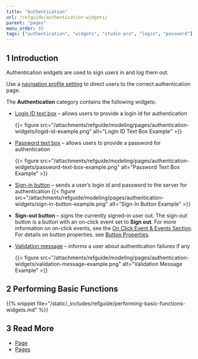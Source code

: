 ```yaml
---
title: "Authentication"
url: /refguide/authentication-widgets/
parent: "pages"
menu_order: 55
tags: ["authentication", "widgets", "studio pro", "login", "password"]
---
```


## 1 Introduction

Authentication widgets are used to sign users in and log them out. 

Use a [navigation profile setting](/refguide/navigation/#authentication) to direct users to the correct authentication page.

The **Authentication** category contains the following widgets:

* [Login ID text box](/refguide/login-id-text-box/) – allows users to provide a login id for authentication

    {{< figure src="/attachments/refguide/modeling/pages/authentication-widgets/logid-id-example.png" alt="Login ID Text Box Example" >}}

* [Password text box](/refguide/password-text-box/) – allows users to provide a password for authentication

    {{< figure src="/attachments/refguide/modeling/pages/authentication-widgets/password-text-box-example.png" alt="Password Text Box Example" >}}

* [Sign-in button](/refguide/sign-in-button/) – sends a user’s login id and password to the server for authentication
    {{< figure src="/attachments/refguide/modeling/pages/authentication-widgets/sign-in-button-example.png" alt="Sign-In Button Example" >}}

* **Sign-out button** – signs the currently signed-in user out. The sign-out button is a button with an on-click event set to **Sign out**. For more information on on-click events, see the [On Click Event & Events Section](/refguide/on-click-event/). For details on button properties. see [Button Properties](/refguide/button-properties/).

* [Validation message](/refguide/validation-message/) – informs a user about authentication failures if any

    {{< figure src="/attachments/refguide/modeling/pages/authentication-widgets/validation-message-example.png" alt="Validation Message Example" >}}

## 2 Performing Basic Functions

{{% snippet file="/static/_includes/refguide/performing-basic-functions-widgets.md" %}}

## 3 Read More

* [Page](/refguide/page/)
* [Pages](/refguide/pages/)